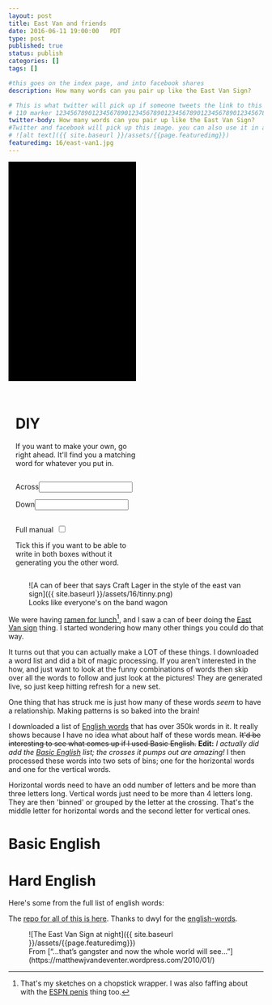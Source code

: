 ```yaml
---
layout: post
title: East Van and friends
date: 2016-06-11 19:00:00   PDT
type: post
published: true
status: publish
categories: []
tags: []

#this goes on the index page, and into facebook shares
description: How many words can you pair up like the East Van Sign?

# This is what twitter will pick up if someone tweets the link to this page 
# 110 marker 1234567890123456789012345678901234567890123456789012345678901234567890123456789012345678901234567890123456789
twitter-body: How many words can you pair up like the East Van Sign?
#Twitter and facebook will pick up this image. you can also use it in a post with:
# ![alt text]({{ site.baseurl }}/assets/{{page.featuredimg}}) 
featuredimg: 16/east-van1.jpg
---
```

<style type="text/css">
    .definition{
      border-bottom: 2px solid;
      display: inline-block;
      width: 25%;
    }
    .cross-frame {
      background-color: black;
      display: inline-block;
      height: 20em;
      text-align: center;
      vertical-align: top;
      width: 33%;
    }
    label {
      margin-top: 1em;
      display: inline-block;
    }
    #diy-cross-box {
      background-color: black;
      display: inline-block;
      height: 30em;
      margin-bottom: 2em;
      padding-top: 1em;
      text-align: center;
      width: 50%;
    }
    #diy-cross-box .cross-frame {width: 70%;}
    #cb-manual {
      display: inline;
      width: 2em;
    }
    .diy-input-box {
      display: inline-block;
      padding-left: 1em;
      vertical-align: top;
      width: 48%;
    }
</style>

<div class="diy-box">
<div id="diy-cross-box"></div>
<div class="diy-input-box">

# DIY

If you want to make your own, go right ahead. It'll find you a matching word for whatever you put in.

<label for="across">Across<input type="" name="across"></label>
<label for="down">Down<input type="" name="down"></label>
<!-- <label><input type="checkbox" id="cb-basic"  value="basic" > Basic</label><br> -->
<label for="cb-manual">Full manual<input type="checkbox" id="cb-manual" value="manual"></label>

Tick this if you want to be able to write in both boxes without it generating you the other word.
</div>
</div>

<figure class="half-width right">
![A can of beer that says Craft Lager in the style of the east van sign]({{ site.baseurl }}/assets/16/tinny.png)
<figcaption>
Looks like everyone's on the band wagon
</figcaption>
</figure>

We were having [ramen for lunch](https://drive.google.com/file/d/1xPCi3ebZ6V-9p6F4Z5M48Z_s5h_3eMnd3w/view?usp=sharing)[^1], and I saw a can of beer doing the [East Van sign](https://en.wikipedia.org/wiki/East_Van_Cross) thing. I started wondering how many other things you could do that way.

It turns out that you can actually make a LOT of these things. I downloaded a word list and did a bit of magic processing. If you aren't interested in the how, and just want to look at the funny combinations of words then skip over all the words to follow and just look at the pictures! They are generated live, so just keep hitting refresh for a new set.

One thing that has struck me is just how many of these words _seem_ to have a relationship. Making patterns is so baked into the brain!

I downloaded a list of [English words](https://github.com/dwyl/english-words) that has over 350k words in it. It really shows because I have no idea what about half of these words mean. <strike>It'd be interesting to see what comes up if I used Basic English.</strike> **Edit:** _I actually did add the [Basic English](https://en.wikipedia.org/wiki/Basic_English) list; the crosses it pumps out are amazing!_ I then processed these words into two sets of bins; one for the horizontal words and one for the vertical words.

Horizontal words need to have an odd number of letters and be more than three letters long. Vertical words just need to be more than 4 letters long. They are then 'binned' or grouped by the letter at the crossing. That's the middle letter for horizontal words and the second letter for vertical ones.

[^1]: That's my sketches on a chopstick wrapper. I was also faffing about with the [ESPN penis](https://www.buzzfeed.com/mrloganrhoades/fan-made-penis-sign-shown-on-live-tv-to-nations-delight) thing too.

# Basic English

<div id="cross-box"></div>
<div id="definitions"></div>

# Hard English

Here's some from the full list of english words:

<div id="hard-cross-box"></div>
<div id="hard-definitions"></div>

The [repo for all of this is here](https://github.com/notionparallax/east-van). Thanks to dwyl for the [english-words](https://github.com/dwyl/english-words).

<figure>
![The East Van Sign at night]({{ site.baseurl }}/assets/{{page.featuredimg}})
<figcaption>
From [“…that’s gangster and now the whole world will see…”](https://matthewjvandeventer.wordpress.com/2010/01/)
</figcaption>
</figure>

<script type="text/javascript">
// "use strict";
document.addEventListener("DOMContentLoaded", function(event) { 
  
  function triggerDIY(direction, input) {
    var words, letter, complementWord, url;
    input = input.trim();
    if (input.length >= 3) { //&& input.length % 2 == 0 fuck it, lets be permissive
      $("#diy-cross-box").html("");
      if (direction == "across"){
        words  = window.simple_words.vwords; //move this out if perf is an issue
        letter = input[Math.floor(input.length / 2)];
      } else {
        words  = window.simple_words.hwords;
        letter = input[1];
      }
      if($("#cb-manual").is(':checked')){
        if (direction == "across"){
          complementWord = $('input[name=down]').val();
        } else {
          complementWord = $('input[name=across]').val();
        }
      } else {
        complementWord = getWord(words, letter, 9);
      }

      if (direction == "across"){
        $('input[name=down]').val(complementWord);
        addNewCross(input, complementWord, "#diy-cross-box");
        url = `/2016/east-van-and-friends#diy?a=${input}&d=${complementWord}`;
      } else {
        $('input[name=across]').val(complementWord);
        addNewCross(complementWord, input, "#diy-cross-box");
        url = `/2016/east-van-and-friends#diy?a=${complementWord}&d=${input}`;
      }
      console.log(url);
      history.pushState({},"NP generator",url);

    }
  }

  function setDIY () {
    //Setup
    if(window.location.hash){
      var params = window.location.hash.split("?")[1].split("&");
      var a = params[0].split("=")[1]
      var d = params[1].split("=")[1]
      $('input[name=across]').val(a);
      $('input[name=down]'  ).val(d);
      addNewCross(a, d, "#diy-cross-box");
    } else{
      $('input[name=across]').val("Van");
      $('input[name=down]'  ).val("East");
      addNewCross("van", "east", "#diy-cross-box");
    }
    // action
    $('input[name=across]').on('input', function() {
      triggerDIY("across", $(this).val());
    });
    $('input[name=down]').on('input', function() { 
      triggerDIY("down", $(this).val());
    });
  }

  function addEverything (fileName, numberOfCrosses, hCharLimit, vCharLimit, defContainer, crossContainer) {  
    var App = {};
    $.getJSON(`/js/posts/east-van/h${fileName}.json`,  function( data ) { 
        App.hwords = data;
    
        $.getJSON(`/js/posts/east-van/v${fileName}.json`,  function( data ) { 
            App.vwords = data;
            var alphabet = "abcdefghiklmnoprstuvwxy";//jqz removed bezause simple english doesn't have any words in those bins
            for (var i = 0; i < numberOfCrosses; i++) {
              var random_letter = alphabet[Math.floor(Math.random()*alphabet.length)] ;
              var hword = getWord(App.hwords, random_letter, hCharLimit);
              var vword = getWord(App.vwords, random_letter, vCharLimit);
              console.log(random_letter, hword, vword);
              addNewCross (hword, vword, crossContainer);
              addDefinitions(hword, vword, defContainer);
            }
        });
    });
    window[fileName] = App;
  }
  addEverything("simple_words", 11, 7, 8, "#definitions", "#cross-box");
  addEverything("words", 12, 7, 8, "#hard-definitions", "#hard-cross-box");

  function getWord(words, letter, limit){
      var wordLength = 100;
      var word = "";
      while (wordLength>limit) {
        try{
          word = words[letter][Math.floor(Math.random() * words[letter].length)];
          wordLength = word.length;
        }
        catch(e){
          console.log(e, word, letter);
          break;
        }
      }
      return word;
  }

  function addDefinitions(hword, vword, selector){
      $(selector).append(`<ol class='definition'>
                          <li><a href='${"http://www.thefreedictionary.com/"+vword}' target='_blank'>${vword}</a></li>
                          <li><a href='${"http://www.thefreedictionary.com/"+hword}' target='_blank'>${hword}</a></li>
                          </ol>`);
  }

  function addNewCross (h_test_word, v_test_word, container){
      h_test_word = h_test_word.toUpperCase();
      v_test_word = v_test_word.toUpperCase();
       
      var h_letters = h_test_word.length;
      var v_letters = v_test_word.length;
       
      var rad = 8;
      var pad = 9;
      var box = 50;
       
      var vll = (0) + pad;
      var vlm = (Math.floor(h_letters/2) * box) + pad;
      var vrm = (vlm + box) + pad;
      var vrr = (h_letters * box) + pad;
       
      var htt = (0) + pad;
      var htm = (box) + pad;
      var hlm = (box * 2) + pad;
      var hll = (v_letters * box) + pad;
       
      var v_nudge = 7;
       
      var blur = 5;
      var letter_pad = "    "; //blur stops at box boundary, this makes the box bigger
      var blur_colour = "hsla(180,70%,52%,1)";

      var svg_head = `<svg viewbox=\"0 0 ${vrr+(2*pad)} ${hll + (2 * pad)}\" xmlns=\"http://www.w3.org/2000/svg\">`;
      var svg_filter = `<filter id=\"blurMe\">
                          <feGaussianBlur in=\"SourceGraphic\" 
                                          stdDeviation=\"${blur}\" 
                                          x="-50%" 
                                          y="-50%" 
                                          width="280%" 
                                          height="280%"/>
                        </filter>`;
      var svg_bg = `<rect x=\"0\" y=\"0\" width=\"${vrr + (2 * pad)}\" height=\"${hll + (2 * pad)}\" fill=\"black\" />`;

      var path = `M${vll + rad} ${htm}`+ //1       
                 `L ${vlm - rad} ${htm}`+ //2
                 `A ${rad} ${rad}, 0, 0, 0, ${vlm} ${htm - rad}`+ //3
                 `L ${vlm}  ${htt + rad}`+ //4
                 `A ${rad} ${rad}, 0, 0, 1, ${vlm + rad} ${htt}`+ //5
                 `L ${vrm-rad}  ${htt}`+ //6
                 `A ${rad} ${rad}, 0, 0, 1, ${vrm} ${htt + rad}`+ //7
                 `L ${vrm} ${htm - rad}`+ //8
                 `A ${rad} ${rad}, 0, 0, 0, ${vrm + rad} ${htm}`+ //9
                 `L ${vrr-rad} ${htm}`+ //10
                 `A ${rad} ${rad}, 0, 0, 1, ${vrr} ${htm + rad}`+ //11
                 `L ${vrr} ${hlm-rad}`+ //12
                 `A ${rad} ${rad}, 0, 0, 1, ${vrr - rad} ${hlm}`+ //13
                 `L ${vrm+rad} ${hlm}`+ //14
                 `A ${rad} ${rad}, 0, 0, 0, ${vrm} ${hlm + rad}`+ //15
                 `L ${vrm} ${hll-rad}`+ //16
                 `A ${rad} ${rad}, 0, 0, 1, ${vrm-rad} ${hll}`+ //17
                 `L ${vlm+rad} ${hll}`+ //18
                 `A ${rad} ${rad}, 0, 0, 1, ${vlm} ${hll-rad}`+ //19
                 `L ${vlm} ${hlm+rad}`+ //20
                 `A ${rad} ${rad}, 0, 0, 0, ${vlm-rad} ${hlm}`+ //21
                 `L ${vll+rad} ${hlm}`+ //22
                 `A ${rad} ${rad}, 0, 0, 1,  ${vll} ${hlm-rad}`+ //23
                 `L  ${vll} ${htm+rad}`+ //24
                 `A ${rad} ${rad}, 0, 0, 1, ${vll + rad} ${htm}`;

      var svg_path = `<path id=\"glow_path\" d=\"${path}\" stroke=\"${blur_colour}\" stroke-width=\"10\"`+
                     `fill=\"rgba(255, 255, 255, 0.55)\" opacity=\"0.6\" filter=\"url(#blurMe)\"></path>`+
                     `<path id=\"main_path\" d=\"${path}\" stroke=\"white\" `+
                     `fill=\"none\" stroke-width=\"2\" fill-opacity=\"0.5\"></path>`;


      var svg_text = ""
      for (let index = 0, len = h_test_word.length; index < len; index++) {
        var letter = h_test_word[index];
        svg_text += `<text class=\"blur-text\"   text-anchor=\"middle\" x=\"${vll + index*box + (box/2)}\" y=\"${hlm - v_nudge}\" font-size=\"${box}\" font-family=\"sans-serif\" fill=\"${blur_colour}\" filter=\"url(#blurMe)\">${letter_pad}${letter}${letter_pad}</text>`;
        svg_text += `<text class=\"bright-text\" text-anchor=\"middle\" x=\"${vll + index*box + (box/2)}\" y=\"${hlm - v_nudge}\" font-size=\"${box}\" font-family=\"sans-serif\" fill=\"white\">${letter_pad}${letter}${letter_pad}</text>`;
      }

      for (let index = 0, len = v_test_word.length; index < len; index++) {
        var letter = v_test_word[index];
        if(index !== 1){
          svg_text += `<text class=\"blur-text\"   text-anchor=\"middle\" x=\"${vlm + box/2}\" y=\"${htt + (index*box)+box - v_nudge}\" font-size=\"${box}\" font-family=\"sans-serif\" fill=\"${blur_colour}\" filter=\"url(#blurMe)\">${letter_pad}${letter}${letter_pad}</text>`;
          svg_text += `<text class=\"bright-text\" text-anchor=\"middle\" x=\"${vlm + box/2}\" y=\"${htt + (index*box)+box - v_nudge}\" font-size=\"${box}\" font-family=\"sans-serif\" fill=\"white\">${letter_pad}${letter}${letter_pad}</text>`;
        }
      }

      var svg = svg_head + 
                svg_filter + 
                svg_bg + 
                svg_path +
                svg_text +
                "</svg>"

      //let container = document.getElementById("cross-box");
      $(container).append("<div class='cross-frame'>"+svg+"</div>");
  }

  setDIY ();
  addNewCross   ("craft", "lager", "#cross-box");
  addDefinitions("van", "east", "#definitions");
  addDefinitions("craft", "lager", "#definitions");
});
</script>
